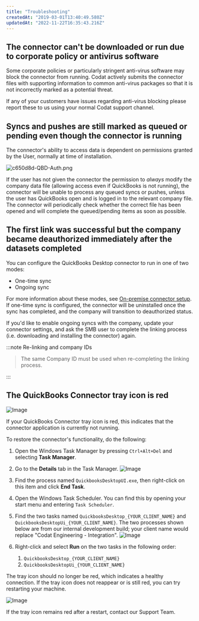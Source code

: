 ```yaml
---
title: "Troubleshooting"
createdAt: "2019-03-01T13:40:49.580Z"
updatedAt: "2022-11-22T16:35:43.216Z"
---
```


## The connector can't be downloaded or run due to corporate policy or antivirus software

Some corporate policies or particularly stringent anti-virus software may block the connector from running. Codat actively submits the connector files with supporting information to common anti-virus packages so that it is not incorrectly marked as a potential threat.

If any of your customers have issues regarding anti-virus blocking please report these to us using your normal Codat support channel.

## Syncs and pushes are still marked as queued or pending even though the connector is running

The connector's ability to access data is dependent on permissions granted by the User, normally at time of installation.

![](/img/old/f336207-c650d8d-QBD-Auth.png "c650d8d-QBD-Auth.png")

If the user has not given the connector the permission to _always_ modify the company data file (allowing access even if QuickBooks is not running), the connector will be unable to process any queued syncs or pushes, unless the user has QuickBooks open and is logged in to the relevant company file. The connector will periodically check whether the correct file has been opened and will complete the queued/pending items as soon as possible.

## The first link was successful but the company became deauthorized immediately after the datasets completed

You can configure the QuickBooks Desktop connector to run in one of two modes:

- One-time sync
- Ongoing sync

For more information about these modes, see [On-premise connector setup](/integrations/accounting/offline-connectors). If one-time sync is configured, the connector will be uninstalled once the sync has completed, and the company will transition to deauthorized status.

If you'd like to enable ongoing syncs with the company, update your connector settings, and ask the SMB user to complete the linking process (i.e. downloading and installing the connector) again.

:::note Re-linking and company IDs

> The same Company ID must be used when re-completing the linking process.

:::

## The QuickBooks Connector tray icon is red

![Image](/img/integrations/accounting/quickbooksdesktop/unhealthy-qbd-connector-trayicon.png "Unhealthy QuickBooks Connector Icon")

If your QuickBooks Connector tray icon is red, this indicates that the connector application is currently not running. 

To restore the connector's functionality, do the following:

1. Open the Windows Task Manager by pressing `Ctrl+Alt+Del` and selecting **Task Manager**. 
2. Go to the **Details** tab in the Task Manager.
![Image](/img/integrations/accounting/quickbooksdesktop/task-manager-details.png)

3. Find the process named `QuickbooksDesktopUI.exe`, then right-click on this item and click **End Task**.
4. Open the Windows Task Scheduler. You can find this by opening your start menu and entering `Task Scheduler`.
5. Find the two tasks named `QuickbooksDesktop_{YOUR_CLIENT_NAME}` and `QuickbooksDesktopUi_{YOUR_CLIENT_NAME}`. The two processes shown below are from our internal development build; your client name would replace "Codat Engineering - Integration".
![Image](/img/integrations/accounting/quickbooksdesktop/task-scheduler-qbd-tasks.png "Task Manager entries for QuickBooks Connector processes")

6. Right-click and select **Run** on the two tasks in the following order:
    1. `QuickbooksDesktop_{YOUR_CLIENT_NAME}`
    2. `QuickbooksDesktopUi_{YOUR_CLIENT_NAME}`

The tray icon should no longer be red, which indicates a healthy connection. If the tray icon does not reappear or is still red, you can try restarting your machine. 

![Image](/img/integrations/accounting/quickbooksdesktop/healthy-qbd-connector-trayicon.png "Healthy QuickBooks Connector Icon")


If the tray icon remains red after a restart, contact our Support Team.
